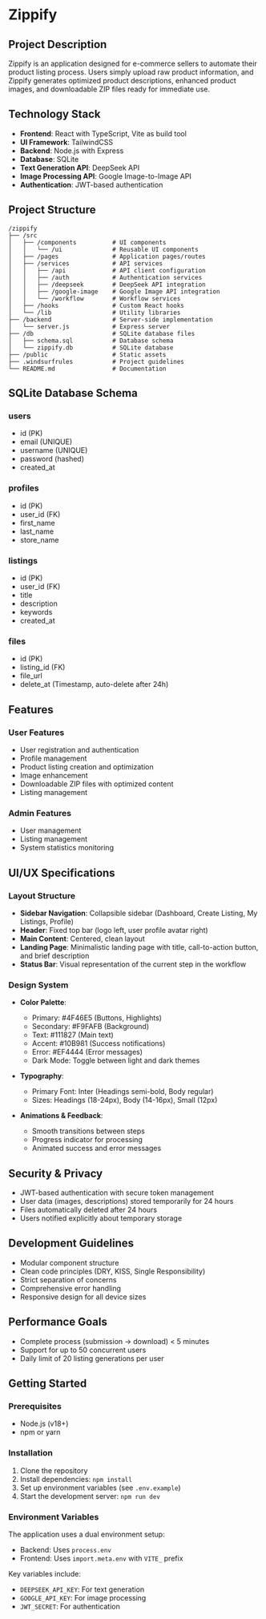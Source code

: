 # Zippify

## Project Description

Zippify is an application designed for e-commerce sellers to automate their product listing process. Users simply upload raw product information, and Zippify generates optimized product descriptions, enhanced product images, and downloadable ZIP files ready for immediate use.

## Technology Stack
- **Frontend**: React with TypeScript, Vite as build tool
- **UI Framework**: TailwindCSS
- **Backend**: Node.js with Express
- **Database**: SQLite
- **Text Generation API**: DeepSeek API
- **Image Processing API**: Google Image-to-Image API
- **Authentication**: JWT-based authentication

## Project Structure

```
/zippify
├── /src
│   ├── /components          # UI components
│   │   └── /ui              # Reusable UI components
│   ├── /pages               # Application pages/routes
│   ├── /services            # API services
│   │   ├── /api             # API client configuration
│   │   ├── /auth            # Authentication services
│   │   ├── /deepseek        # DeepSeek API integration
│   │   ├── /google-image    # Google Image API integration
│   │   └── /workflow        # Workflow services
│   ├── /hooks               # Custom React hooks
│   └── /lib                 # Utility libraries
├── /backend                 # Server-side implementation
│   └── server.js            # Express server
├── /db                      # SQLite database files
│   ├── schema.sql           # Database schema
│   └── zippify.db           # SQLite database
├── /public                  # Static assets
├── .windsurfrules           # Project guidelines
└── README.md                # Documentation
```

## SQLite Database Schema

### users
- id (PK)
- email (UNIQUE)
- username (UNIQUE)
- password (hashed)
- created_at

### profiles
- id (PK)
- user_id (FK)
- first_name
- last_name
- store_name

### listings
- id (PK)
- user_id (FK)
- title
- description
- keywords
- created_at

### files
- id (PK)
- listing_id (FK)
- file_url
- delete_at (Timestamp, auto-delete after 24h)

## Features

### User Features
- User registration and authentication
- Profile management
- Product listing creation and optimization
- Image enhancement
- Downloadable ZIP files with optimized content
- Listing management

### Admin Features
- User management
- Listing management
- System statistics monitoring

## UI/UX Specifications

### Layout Structure
- **Sidebar Navigation**: Collapsible sidebar (Dashboard, Create Listing, My Listings, Profile)
- **Header**: Fixed top bar (logo left, user profile avatar right)
- **Main Content**: Centered, clean layout
- **Landing Page**: Minimalistic landing page with title, call-to-action button, and brief description
- **Status Bar**: Visual representation of the current step in the workflow

### Design System
- **Color Palette**:
  - Primary: #4F46E5 (Buttons, Highlights)
  - Secondary: #F9FAFB (Background)
  - Text: #111827 (Main text)
  - Accent: #10B981 (Success notifications)
  - Error: #EF4444 (Error messages)
  - Dark Mode: Toggle between light and dark themes

- **Typography**:
  - Primary Font: Inter (Headings semi-bold, Body regular)
  - Sizes: Headings (18-24px), Body (14-16px), Small (12px)

- **Animations & Feedback**:
  - Smooth transitions between steps
  - Progress indicator for processing
  - Animated success and error messages

## Security & Privacy

- JWT-based authentication with secure token management
- User data (images, descriptions) stored temporarily for 24 hours
- Files automatically deleted after 24 hours
- Users notified explicitly about temporary storage

## Development Guidelines

- Modular component structure
- Clean code principles (DRY, KISS, Single Responsibility)
- Strict separation of concerns
- Comprehensive error handling
- Responsive design for all device sizes

## Performance Goals

- Complete process (submission → download) < 5 minutes
- Support for up to 50 concurrent users
- Daily limit of 20 listing generations per user

## Getting Started

### Prerequisites
- Node.js (v18+)
- npm or yarn

### Installation
1. Clone the repository
2. Install dependencies: `npm install`
3. Set up environment variables (see `.env.example`)
4. Start the development server: `npm run dev`

### Environment Variables
The application uses a dual environment setup:
- Backend: Uses `process.env`
- Frontend: Uses `import.meta.env` with `VITE_` prefix

Key variables include:
- `DEEPSEEK_API_KEY`: For text generation
- `GOOGLE_API_KEY`: For image processing
- `JWT_SECRET`: For authentication